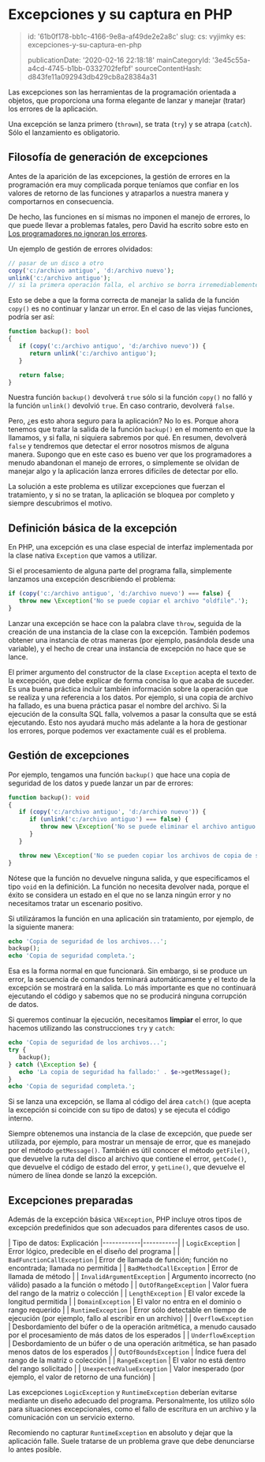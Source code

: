 Excepciones y su captura en PHP
===============================

> id: '61b0f178-bb1c-4166-9e8a-af49de2e2a8c'
> slug:
> 	cs: vyjimky
> 	es: excepciones-y-su-captura-en-php
> 
> publicationDate: '2020-02-16 22:18:18'
> mainCategoryId: '3e45c55a-a4cd-4745-b1bb-0332702fefbf'
> sourceContentHash: d843fe11a092943db429cb8a28384a31

Las excepciones son las herramientas de la programación orientada a objetos, que proporciona una forma elegante de lanzar y manejar (tratar) los errores de la aplicación.

Una excepción se lanza primero (`thrown`), se trata (`try`) y se atrapa (`catch`). Sólo el lanzamiento es obligatorio.

Filosofía de generación de excepciones
-------------------------

Antes de la aparición de las excepciones, la gestión de errores en la programación era muy complicada porque teníamos que confiar en los valores de retorno de las funciones y atraparlos a nuestra manera y comportarnos en consecuencia.

De hecho, las funciones en sí mismas no imponen el manejo de errores, lo que puede llevar a problemas fatales, pero David ha escrito sobre esto en <a href="https://phpfashion.com/programatori-chyby-neignoruji">Los programadores no ignoran los errores</a>.

Un ejemplo de gestión de errores olvidados:

```php
// pasar de un disco a otro
copy('c:/archivo antiguo', 'd:/archivo nuevo');
unlink('c:/archivo antiguo');
// si la primera operación falla, el archivo se borra irremediablemente
```

Esto se debe a que la forma correcta de manejar la salida de la función `copy()` es no continuar y lanzar un error. En el caso de las viejas funciones, podría ser así:

```php
function backup(): bool
{
   if (copy('c:/archivo antiguo', 'd:/archivo nuevo')) {
      return unlink('c:/archivo antiguo');
   }

   return false;
}
```

Nuestra función `backup()` devolverá `true` sólo si la función `copy()` no falló y la función `unlink()` devolvió `true`. En caso contrario, devolverá `false`.

Pero, ¿es esto ahora seguro para la aplicación? No lo es. Porque ahora tenemos que tratar la salida de la función `backup()` en el momento en que la llamamos, y si falla, ni siquiera sabremos por qué. En resumen, devolverá `false` y tendremos que detectar el error nosotros mismos de alguna manera. Supongo que en este caso es bueno ver que los programadores a menudo abandonan el manejo de errores, o simplemente se olvidan de manejar algo y la aplicación lanza errores difíciles de detectar por ello.

La solución a este problema es utilizar excepciones que fuerzan el tratamiento, y si no se tratan, la aplicación se bloquea por completo y siempre descubrimos el motivo.

Definición básica de la excepción
--------------------------

En PHP, una excepción es una clase especial de interfaz implementada por la clase nativa `Exception` que vamos a utilizar.

Si el procesamiento de alguna parte del programa falla, simplemente lanzamos una excepción describiendo el problema:

```php
if (copy('c:/archivo antiguo', 'd:/archivo nuevo') === false) {
   throw new \Exception('No se puede copiar el archivo "oldfile".');
}
```

Lanzar una excepción se hace con la palabra clave `throw`, seguida de la creación de una instancia de la clase con la excepción. También podemos obtener una instancia de otras maneras (por ejemplo, pasándola desde una variable), y el hecho de crear una instancia de excepción no hace que se lance.

El primer argumento del constructor de la clase ``Exception`` acepta el texto de la excepción, que debe explicar de forma concisa lo que acaba de suceder. Es una buena práctica incluir también información sobre la operación que se realiza y una referencia a los datos. Por ejemplo, si una copia de archivo ha fallado, es una buena práctica pasar el nombre del archivo. Si la ejecución de la consulta SQL falla, volvemos a pasar la consulta que se está ejecutando. Esto nos ayudará mucho más adelante a la hora de gestionar los errores, porque podemos ver exactamente cuál es el problema.

Gestión de excepciones
-----------------

Por ejemplo, tengamos una función `backup()` que hace una copia de seguridad de los datos y puede lanzar un par de errores:

```php
function backup(): void
{
   if (copy('c:/archivo antiguo', 'd:/archivo nuevo')) {
      if (unlink('c:/archivo antiguo') === false) {
         throw new \Exception('No se puede eliminar el archivo antiguo.');
      }
   }

   throw new \Exception('No se pueden copiar los archivos de copia de seguridad.');
}
```

Nótese que la función no devuelve ninguna salida, y que especificamos el tipo `void` en la definición. La función no necesita devolver nada, porque el éxito se considera un estado en el que no se lanza ningún error y no necesitamos tratar un escenario positivo.

Si utilizáramos la función en una aplicación sin tratamiento, por ejemplo, de la siguiente manera:

```php
echo 'Copia de seguridad de los archivos...';
backup();
echo 'Copia de seguridad completa.';
```

Esa es la forma normal en que funcionará. Sin embargo, si se produce un error, la secuencia de comandos terminará automáticamente y el texto de la excepción se mostrará en la salida. Lo más importante es que no continuará ejecutando el código y sabemos que no se producirá ninguna corrupción de datos.

Si queremos continuar la ejecución, necesitamos **limpiar** el error, lo que hacemos utilizando las construcciones `try` y `catch`:

```php
echo 'Copia de seguridad de los archivos...';
try {
   backup();
} catch (\Exception $e) {
   echo 'La copia de seguridad ha fallado:' . $e->getMessage();
}
echo 'Copia de seguridad completa.';
```

Si se lanza una excepción, se llama al código del área `catch()` (que acepta la excepción si coincide con su tipo de datos) y se ejecuta el código interno.

Siempre obtenemos una instancia de la clase de excepción, que puede ser utilizada, por ejemplo, para mostrar un mensaje de error, que es manejado por el método `getMessage()`. También es útil conocer el método `getFile()`, que devuelve la ruta del disco al archivo que contiene el error, `getCode()`, que devuelve el código de estado del error, y `getLine()`, que devuelve el número de línea donde se lanzó la excepción.

Excepciones preparadas
------------------------

Además de la excepción básica `\NException`, PHP incluye otros tipos de excepción predefinidos que son adecuados para diferentes casos de uso.

| Tipo de datos: Explicación
|------------|-----------|
| `LogicException` | Error lógico, predecible en el diseño del programa |
| `BadFunctionCallException` | Error de llamada de función; función no encontrada; llamada no permitida |
| `BadMethodCallException` | Error de llamada de método |
| `InvalidArgumentException` | Argumento incorrecto (no válido) pasado a la función o método |
| `OutOfRangeException` | Valor fuera del rango de la matriz o colección |
| `LengthException` | El valor excede la longitud permitida |
| `DomainException` | El valor no entra en el dominio o rango requerido |
| `RuntimeException` | Error sólo detectable en tiempo de ejecución (por ejemplo, fallo al escribir en un archivo) |
| `OverflowException` | Desbordamiento del búfer o de la operación aritmética, a menudo causado por el procesamiento de más datos de los esperados |
| `UnderflowException` | Desbordamiento de un búfer o de una operación aritmética, se han pasado menos datos de los esperados |
| `OutOfBoundsException` | Índice fuera del rango de la matriz o colección |
| `RangeException` | El valor no está dentro del rango solicitado |
| `UnexpectedValueException` | Valor inesperado (por ejemplo, el valor de retorno de una función) |

Las excepciones `LogicException` y `RuntimeException` deberían evitarse mediante un diseño adecuado del programa. Personalmente, los utilizo sólo para situaciones excepcionales, como el fallo de escritura en un archivo y la comunicación con un servicio externo.

Recomiendo no capturar `RuntimeException` en absoluto y dejar que la aplicación falle. Suele tratarse de un problema grave que debe denunciarse lo antes posible.
